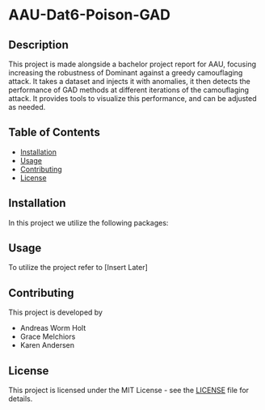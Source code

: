 # AAU-Dat6-Poison-GAD
## Description
This project is made alongside a bachelor project report for AAU, focusing increasing the robustness of Dominant against a greedy camouflaging attack.
It takes a dataset and injects it with anomalies, it then detects the performance of GAD methods at different iterations of the camouflaging attack.
It provides tools to visualize this performance, and can be adjusted as needed.

## Table of Contents
- [Installation](#installation)
- [Usage](#usage)
- [Contributing](#contributing)
- [License](#license)

## Installation
In this project we utilize the following packages:

## Usage
To utilize the project refer to [Insert Later]

## Contributing
This project is developed by
- Andreas Worm Holt
- Grace Melchiors
- Karen Andersen

## License
This project is licensed under the MIT License - see the [LICENSE](LICENSE) file for details.

